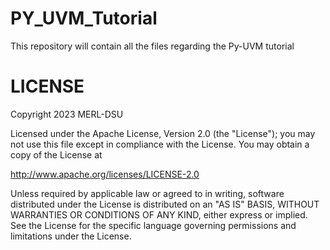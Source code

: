 # PY_UVM_Tutorial
This repository will contain all the files regarding the Py-UVM tutorial

# LICENSE

Copyright 2023 MERL-DSU

Licensed under the Apache License, Version 2.0 (the "License"); you may not use this file except in compliance with the License. 
You may obtain a copy of the License at

  http://www.apache.org/licenses/LICENSE-2.0

Unless required by applicable law or agreed to in writing, software distributed under the License is distributed on an "AS IS" BASIS, 
WITHOUT WARRANTIES OR CONDITIONS OF ANY KIND, either express or implied. See the License for the specific language governing permissions 
and limitations under the License.
